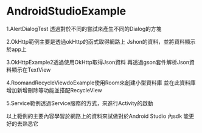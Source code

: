 # AndroidStudioExample
1.AlertDialogTest 透過對於不同的嘗試來產生不同的Dialog的方塊


2.OkHttp範例主要是透過okHttp的函式取得網路上
  Jshon的資料，並將資料顯示於app上

3.OkHttpExample2透過使用OkHttp取得Json資料
  再透過gson套件解析Json資料顯示在TextView

4.RoomandRecycleViewdoExample使用Room來創建小型資料庫
  並在此資料庫增加新增刪除等功能並搭配RecycleView

5.Service範例透過Service服務的方式，來進行Activity的啟動


以上範例的主要內容學習於網路上的資料來試做對於Android Studio 內sdk
能更好的去熟悉它
